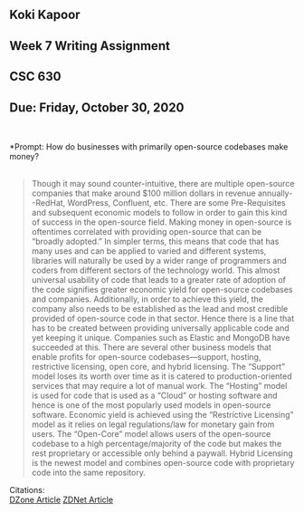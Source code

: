 ## Koki Kapoor 
## Week 7 Writing Assignment 
## CSC 630
## Due: Friday, October 30, 2020
&nbsp;

*Prompt: How do businesses with primarily open-source codebases make money?   
&nbsp;

> Though it may sound counter-intuitive, there are multiple open-source companies that make around $100 million dollars in revenue annually--RedHat, WordPress, Confluent, etc. There are some Pre-Requisites and subsequent economic models to follow in order to gain this kind of success in the open-source field. Making money in open-source is oftentimes correlated with providing open-source that can be “broadly adopted.” In simpler terms, this means that code that has many uses and can be applied to varied and different systems, libraries will naturally be used by a wider range of programmers and coders from different sectors of the technology world. This almost universal usability of code that leads to a greater rate of adoption of the code signifies greater economic yield for open-source codebases and companies. Additionally, in order to achieve this yield, the company also needs to be established as the lead and most credible provided of open-source code in that sector. Hence there is a line that has to be created between providing universally applicable code and yet keeping it unique. Companies such as Elastic and MongoDB have succeeded at this. There are several other business models that enable profits for open-source codebases—support, hosting, restrictive licensing, open core, and hybrid licensing. The “Support” model loses its worth over time as it is catered to production-oriented services that may require a lot of manual work. The “Hosting” model is used for code that is used as a “Cloud” or hosting software and hence is one of the most popularly used models in open-source software. Economic yield is achieved using the “Restrictive Licensing” model as it relies on legal regulations/law for monetary gain from users. The “Open-Core” model allows users of the open-source codebase to a high percentage/majority of the code but makes the rest proprietary or accessible only behind a paywall. Hybrid Licensing is the newest model and combines open-source code with proprietary code into the same repository.  

Citations:    
[DZone Article](https://dzone.com/articles/5-ways-open-source-software-companies-make-money)
[ZDNet Article](https://www.zdnet.com/article/how-do-linux-and-open-source-companies-make-money-from-free-software/)